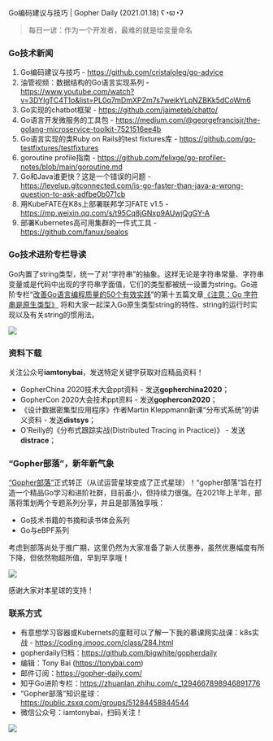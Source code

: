 Go编码建议与技巧 | Gopher Daily (2021.01.18) ʕ◔ϖ◔ʔ

>每日一谚：作为一个开发者，最难的就是给变量命名

### Go技术新闻

1. Go编码建议与技巧 -  https://github.com/cristaloleg/go-advice
2. 油管视频：数据结构的Go语言实现系列 - https://www.youtube.com/watch?v=3DYIgTC4T1o&list=PL0q7mDmXPZm7s7weikYLpNZBKk5dCoWm6
3. Go实现的chatbot框架 - https://github.com/jaimeteb/chatto/
4. Go语言开发微服务的工具包 - https://medium.com/@georgefrancisjr/the-golang-microservice-toolkit-7521516ee4b
5. Go语言实现的类Ruby on Rails的test fixtures库 - https://github.com/go-testfixtures/testfixtures
6. goroutine profile指南 - https://github.com/felixge/go-profiler-notes/blob/main/goroutine.md
7. Go和Java谁更快？这是一个错误的问题 - https://levelup.gitconnected.com/is-go-faster-than-java-a-wrong-question-to-ask-adfbe0b071cb
8. 用KubeFATE在K8s上部署联邦学习FATE v1.5 - https://mp.weixin.qq.com/s/t95Cq8jGNxp9AUwjQgGY-A
9. 部署Kubernetes高可用集群的一件式工具 - https://github.com/fanux/sealos

### Go技术进阶专栏导读

Go内置了string类型，统一了对“字符串”的抽象。这样无论是字符串常量、字符串变量或是代码中出现的字符串字面值，它们的类型都被统一设置为string。Go进阶专栏“[改善Go语⾔编程质量的50个有效实践](https://mp.weixin.qq.com/s/RThCEQOdytQxwrMP7XRTRw)”的第十五篇文章[《注意：Go 字符串是原生类型》](https://www.imooc.com/read/87/article/2384) 将和大家一起深入Go原生类型string的特性、string的运行时实现以及有关string的惯用法。

![](http://image.tonybai.com/img/202011/go-column-pgo-with-qr-and-text.png)

### 资料下载

关注公众号**iamtonybai**，发送特定关键字获取对应精品资料！

* GopherChina 2020技术大会ppt资料 - 发送**gopherchina2020**；
* GopherCon 2020大会技术ppt资料 - 发送**gophercon2020**；
* 《设计数据密集型应用程序》作者Martin Kleppmann新课“分布式系统”的讲义资料 - 发送**distsys**；
* O'Reilly的《分布式跟踪实战(Distributed Tracing in Practice)》 - 发送**distrace**；

### “Gopher部落”，新年新气象

[“Gopher部落”](https://mp.weixin.qq.com/s/jUqAL7hf2GmMun64BJufEA)正式转正（从试运营星球变成了正式星球）！“gopher部落”旨在打造一个精品Go学习和进阶社群，目前虽小，但持续力很强。在2021年上半年，部落将策划两个专题系列分享，并且是部落独享哦：

* Go技术书籍的书摘和读书体会系列
* Go与eBPF系列

考虑到部落尚处于推广期，这里仍然为大家准备了新人优惠券，虽然优惠幅度有所下降，但依然物超所值，早到早享哦！

![](http://image.tonybai.com/img/202011/gopher-tribe-zsxq.png)

感谢大家对本星球的支持！

### 联系方式

* 有意想学习容器或Kubernets的童鞋可以了解一下我的慕课网实战课：k8s实战 - https://coding.imooc.com/class/284.html
* gopherdaily归档：https://github.com/bigwhite/gopherdaily
* 编辑：Tony Bai (https://tonybai.com)
* 邮件订阅：https://gopher-daily.com/
* 知乎Go进阶专栏：https://zhuanlan.zhihu.com/c_1294667898946891776
* “Gopher部落”知识星球：https://public.zsxq.com/groups/51284458844544
* 微信公众号：iamtonybai，扫码关注！

![](http://image.tonybai.com/img/202011/qrcode_for_iamtonybai.jpg)
